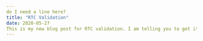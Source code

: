 ```yaml
---
do I need a line here?
title: "RTC Validation"
date: 2020-05-27
This is my new blog post for RTC validation. I am telling you to get it done!
---
```

